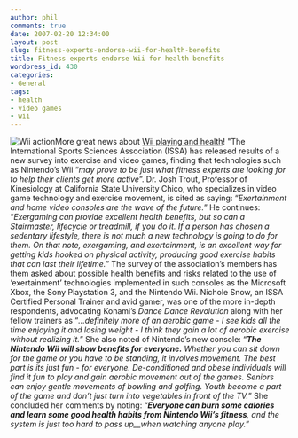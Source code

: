 ```yaml
---
author: phil
comments: true
date: 2007-02-20 12:34:00
layout: post
slug: fitness-experts-endorse-wii-for-health-benefits
title: Fitness experts endorse Wii for health benefits
wordpress_id: 430
categories:
- General
tags:
- health
- video games
- wii
---
```


![Wii action](http://fak3r.com/wp-content/uploads/2007/02/wii-action.jpg)More great news about [Wii playing and health](http://www.gamasutra.com/php-bin/news_index.php?story=12744)! "The International Sports Sciences Association (ISSA) has released results of a new survey into exercise and video games, finding that technologies such as Nintendo’s Wii “_may prove to be just what fitness experts are looking for to help their clients get more active_”. Dr. Josh Trout, Professor of Kinesiology at California State University Chico, who specializes in video game technology and exercise movement, is cited as saying: “_Exertainment and home video consoles are the wave of the future._” He continues: “_Exergaming can provide excellent health benefits, but so can a Stairmaster, lifecycle or treadmill, if you do it. If a person has chosen a sedentary lifestyle, there is not much a new technology is going to do for them. On that note, exergaming, and exertainment, is an excellent way for getting kids hooked on physical activity, producing good exercise habits that can last their lifetime._” The survey of the association’s members has them asked about possible health benefits and risks related to the use of ‘exertainment’ technologies implemented in such consoles as the Microsoft Xbox, the Sony Playstation 3, and the Nintendo Wii. Nichole Snow, an ISSA Certified Personal Trainer and avid gamer, was one of the more in-depth respondents, advocating Konami’s _Dance Dance Revolution_ along with her fellow trainers as “_…definitely more of an aerobic game - I see kids all the time enjoying it and losing weight - I think they gain a lot of aerobic exercise without realizing it._” She also noted of Nintendo’s new console: “_**The Nintendo Wii will show benefits for everyone.** Whether you can sit down for the game or you have to be standing, it involves movement. The best part is its just fun - for everyone. De-conditioned and obese individuals will find it fun to play and gain aerobic movement out of the games. Seniors can enjoy gentle movements of bowling and golfing. Youth become a part of the game and don’t just turn into vegetables in front of the TV._” She concluded her comments by noting: “_**Everyone can burn some calories and learn some good health habits from Nintendo Wii’s fitness**, and the system is just too hard to pass up__when watching anyone play._”
